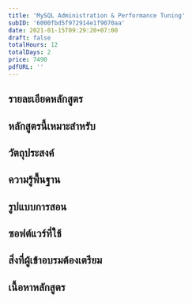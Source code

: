 ```yaml
---
title: 'MySQL Administration & Performance Tuning'
subID: '6000fbd5f972914e1f9070aa' 
date: 2021-01-15T09:29:20+07:00
draft: false
totalHours: 12
totalDays: 2
price: 7490
pdfURL: ''
---
```


## รายละเอียดหลักสูตร


## หลักสูตรนี้เหมาะสำหรับ


## วัตถุประสงค์


## ความรู้พื้นฐาน

## รูปแบบการสอน


## ซอฟต์แวร์ที่ใช้


## สิ่งที่ผู้เข้าอบรมต้องเตรียม


## เนื้อหาหลักสูตร

      
      

